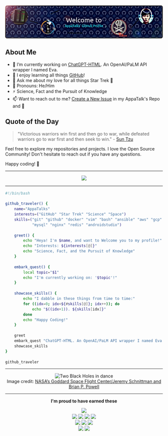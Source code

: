 ![AppaTalks Profile](https://github.com/appatalks/appatalks/blob/main/profile_header.png)

## About Me

- 🔭 I’m currently working on [ChatGPT-HTML](https://github.com/appatalks/chatgpt-html). An OpenAI/PaLM API wrapper I named Eva.
- 🌱 I enjoy learning all things [GitHub](https://skills.github.com/)!
- 💬 Ask me about my love for all things Star Trek 🖖
- 💙 Pronouns: He/Him
- ⚡ Science, Fact and the Pursuit of Knowledge
- 📫 Want to reach out to me? [Create a New Issue](https://github.com/appatalks/appatalks/issues/new/choose) in my AppaTalk's Repo and 🐧
  
## Quote of the Day

> "Victorious warriors win first and then go to war, while defeated warriors go to war first and then seek to win." - [Sun Tzu](https://amzn.to/44eNely)

Feel free to explore my repositories and projects. I love the Open Source Community! Don't hesitate to reach out if you have any questions.

Happy coding! 🚀

----

<p align="center">

  <a href="https://skillicons.dev">
    <img src="https://skillicons.dev/icons?i=git,github,docker,vim,bash,ansible,aws,gcp,cloudflare,ai,linux,mysql,nginx,redis,androidstudio" />
  </a>

----
```bash
#!/bin/bash

github_traveler() {
    name="AppaTalks"
    interests=("GitHub" "Star Trek" "Science" "Space")
    skills=("git" "github" "docker" "vim" "bash" "ansible" "aws" "gcp" "cloudflare" "ai" "linux" \
            "mysql" "nginx" "redis" "androidstudio")

    greet() {
        echo "Heya! I'm $name, and want to Welcome you to my profile!"
        echo "Interests: ${interests[@]}"
        echo "Science, Fact, and the Pursuit of Knowledge"
    }

    embark_quest() {
        local topic="$1"
        echo "I'm currently working on: '$topic'!"
    }

    showcase_skills() {
        echo "I dabble in these things from time to time:"
        for ((idx=0; idx<${#skills[@]}; idx++)); do
            echo "$((idx+1)). ${skills[idx]}"
        done
        echo "Happy Coding!"
    }

    greet
    embark_quest "ChatGPT-HTML. An OpenAI/PaLM API wrapper I named Eva."
    showcase_skills
}

github_traveler
```
----
<p align="center">
<img src="https://github.com/appatalks/appatalks/assets/4163156/9060ed80-34e7-4582-a576-69645af6ec27" alt="Two Black Holes in dance">
<br>
Image credit: <a href="https://svs.gsfc.nasa.gov/13831" target="_blank">NASA’s Goddard Space Flight Center/Jeremy Schnittman and Brian P. Powell</a>
</p>

----
<p align="center"> 
<b>I'm proud to have earned these</b>
</p>

<p align="center">
<img src="https://github.com/appatalks/appatalks/assets/4163156/26524ffa-7e50-44ee-91db-853ae72697db" width="70">
<br>
<img src="https://github.com/appatalks/appatalks/assets/4163156/0f7e1066-31e9-4591-a15c-52a74cc7a098" width="70">
<img src="https://github.com/appatalks/appatalks/assets/4163156/34722c96-f917-463e-bd62-51edb52b3daf" width="70">
<img src="https://github.com/appatalks/appatalks/assets/4163156/073ce59c-d047-41e2-a06e-a2274f4e3ebe" width="70">
<img src="https://github.com/appatalks/appatalks/assets/4163156/ca19f0fb-2586-46ca-86f4-fc51a85aa4fb" width="70">

<br>
<img src="https://github.com/appatalks/appatalks/assets/4163156/2ab2b0f7-b698-4c06-85cc-e78b05c582b3" width="65">
<img src="https://github.com/appatalks/appatalks/assets/4163156/0c25c622-867c-4646-ac5c-90fb3d0da154" width="65">
<img src="https://github.com/appatalks/appatalks/assets/4163156/f9ac9934-2933-49c1-bb70-6335915e46a0" width="65">
<br>
<img src="https://github.com/appatalks/appatalks/assets/4163156/14fc673d-1497-44fc-bae8-8f8b988fb50f" width="75">
<img src="https://github.com/appatalks/appatalks/assets/4163156/03c16068-98bd-4273-b67e-d54721f31bee" width="75">
